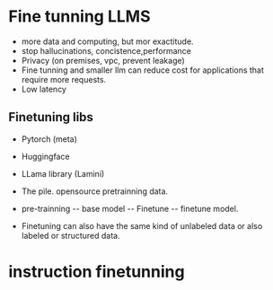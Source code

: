 # Fine tunning LLMS
*  more data and computing, but mor exactitude.
*  stop hallucinations, concistence,performance
*  Privacy (on premises, vpc, prevent leakage)
*  Fine tunning and smaller llm can reduce cost for applications that require more requests.
*  Low latency
## Finetuning libs
* Pytorch (meta)
* Huggingface
* LLama library (Lamini)

* The pile. opensource pretrainning data.
* pre-trainning -- base model -- Finetune -- finetune model.
* Finetuning can also have the same kind of unlabeled data  or also labeled or structured data.

# instruction finetunning

